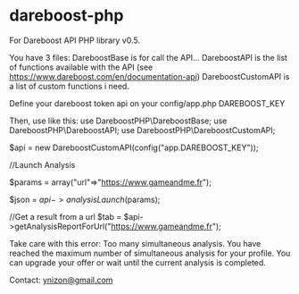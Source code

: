 # dareboost-php
For Dareboost API PHP library v0.5.

You have 3 files:
DareboostBase is for call the API...
DareboostAPI is the list of functions available with the API (see https://www.dareboost.com/en/documentation-api)
DareboostCustomAPI is a list of custom functions i need. 

Define your dareboost token api on your config/app.php
DAREBOOST_KEY

Then, use like this:
use DareboostPHP\DareboostBase;
use DareboostPHP\DareboostAPI;
use DareboostPHP\DareboostCustomAPI;

$api = new DareboostCustomAPI(config("app.DAREBOOST_KEY"));

//Launch Analysis<br/>

$params = array("url"=>"https://www.gameandme.fr");

$json = $api->analysisLaunch($params);

//Get a result from a url
$tab = $api->getAnalysisReportForUrl("https://www.gameandme.fr");

Take care with this error:
Too many simultaneous analysis. You have reached the maximum number of simultaneous analysis for your profile. You can upgrade your offer or wait until the current analysis is completed.

Contact: ynizon@gmail.com
